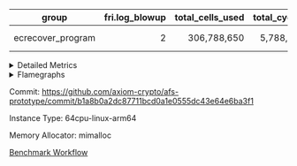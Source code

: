 | group | fri.log_blowup | total_cells_used | total_cycles | total_proof_time_ms |
| --- | --- | --- | --- | --- |
| ecrecover_program | <div style='text-align: right'>2</div>  | <div style='text-align: right'>306,788,650</div>  | <div style='text-align: right'>5,788,311</div>  | <span style="color: red">(+134.0 [+0.4%])</span> <div style='text-align: right'>38,294.0</div>  |


<details>
<summary>Detailed Metrics</summary>

| group | collect_metrics | execute_time_ms | total_cells_used | total_cycles |
| --- | --- | --- | --- | --- |
| ecrecover_program | true | <span style="color: red">(+226.0 [+0.3%])</span> <div style='text-align: right'>82,408.0</div>  | <div style='text-align: right'>306,788,650</div>  | <div style='text-align: right'>5,788,311</div>  |

| group | chip_name | collect_metrics | rows_used |
| --- | --- | --- | --- |
| ecrecover_program | ProgramChip | true | <div style='text-align: right'>17,227</div>  |
| ecrecover_program | VmConnectorAir | true | <div style='text-align: right'>2</div>  |
| ecrecover_program | Boundary | true | <div style='text-align: right'>63,494</div>  |
| ecrecover_program | Merkle | true | <div style='text-align: right'>63,822</div>  |
| ecrecover_program | AccessAdapter<2> | true | <div style='text-align: right'>782</div>  |
| ecrecover_program | AccessAdapter<4> | true | <div style='text-align: right'>398</div>  |
| ecrecover_program | AccessAdapter<8> | true | <div style='text-align: right'>253,598</div>  |
| ecrecover_program | AccessAdapter<16> | true | <div style='text-align: right'>95,116</div>  |
| ecrecover_program | AccessAdapter<32> | true | <div style='text-align: right'>47,558</div>  |
| ecrecover_program | PhantomAir | true | <div style='text-align: right'>2,673</div>  |
| ecrecover_program | <Rv32BaseAluAdapterAir,BaseAluCoreAir<4, 8>> | true | <div style='text-align: right'>2,224,534</div>  |
| ecrecover_program | <Rv32BaseAluAdapterAir,LessThanCoreAir<4, 8>> | true | <div style='text-align: right'>333,862</div>  |
| ecrecover_program | <Rv32BaseAluAdapterAir,ShiftCoreAir<4, 8>> | true | <div style='text-align: right'>535,397</div>  |
| ecrecover_program | <Rv32LoadStoreAdapterAir,LoadStoreCoreAir<4>> | true | <div style='text-align: right'>1,536,546</div>  |
| ecrecover_program | <Rv32LoadStoreAdapterAir,LoadSignExtendCoreAir<4, 8>> | true | <div style='text-align: right'>75,152</div>  |
| ecrecover_program | <Rv32BranchAdapterAir,BranchEqualCoreAir<4>> | true | <div style='text-align: right'>282,277</div>  |
| ecrecover_program | <Rv32BranchAdapterAir,BranchLessThanCoreAir<4, 8>> | true | <div style='text-align: right'>178,172</div>  |
| ecrecover_program | <Rv32CondRdWriteAdapterAir,Rv32JalLuiCoreAir> | true | <div style='text-align: right'>50,891</div>  |
| ecrecover_program | <Rv32JalrAdapterAir,Rv32JalrCoreAir> | true | <div style='text-align: right'>105,637</div>  |
| ecrecover_program | <Rv32RdWriteAdapterAir,Rv32AuipcCoreAir> | true | <div style='text-align: right'>52,851</div>  |
| ecrecover_program | <Rv32MultAdapterAir,MultiplicationCoreAir<4, 8>> | true | <div style='text-align: right'>202,900</div>  |
| ecrecover_program | <Rv32MultAdapterAir,MulHCoreAir<4, 8>> | true | <div style='text-align: right'>184,755</div>  |
| ecrecover_program | <Rv32MultAdapterAir,DivRemCoreAir<4, 8>> | true | <div style='text-align: right'>10</div>  |
| ecrecover_program | <Rv32HintStoreAdapterAir,Rv32HintStoreCoreAir> | true | <div style='text-align: right'>174</div>  |
| ecrecover_program | KeccakVmAir | true | <div style='text-align: right'>120</div>  |
| ecrecover_program | Poseidon2VmAir<BabyBearParameters> | true | <div style='text-align: right'>127,316</div>  |
| ecrecover_program | <Rv32VecHeapAdapterAir<2, 2, 2, 32, 32>,FieldExpressionCoreAir> | true | <div style='text-align: right'>2,550</div>  |
| ecrecover_program | <Rv32VecHeapAdapterAir<1, 2, 2, 32, 32>,FieldExpressionCoreAir> | true | <div style='text-align: right'>2,555</div>  |
| ecrecover_program | <Rv32VecHeapAdapterAir<2, 1, 1, 32, 32>,ModularAddSubCoreAir> | true | <div style='text-align: right'>1,281</div>  |
| ecrecover_program | <Rv32VecHeapAdapterAir<2, 1, 1, 32, 32>,ModularMulDivCoreAir> | true | <div style='text-align: right'>26</div>  |
| ecrecover_program | <Rv32IsEqualModAdapterAir<2, 1, 32, 32>,ModularIsEqualCoreAir<32, 4, 8>> | true | <div style='text-align: right'>16,045</div>  |
| ecrecover_program | BitwiseOperationLookupAir<8> | true | <div style='text-align: right'>65,536</div>  |
| ecrecover_program | RangeTupleCheckerAir<2> | true | <div style='text-align: right'>524,288</div>  |
| ecrecover_program | VariableRangeCheckerAir | true | <div style='text-align: right'>262,144</div>  |

| group | collect_metrics | dsl_ir | opcode | frequency |
| --- | --- | --- | --- | --- |
| ecrecover_program | true |  | ADD | <div style='text-align: right'>1,644,891</div>  |
| ecrecover_program | true |  | AND | <div style='text-align: right'>340,335</div>  |
| ecrecover_program | true |  | AUIPC | <div style='text-align: right'>52,851</div>  |
| ecrecover_program | true |  | BEQ | <div style='text-align: right'>116,691</div>  |
| ecrecover_program | true |  | BGE | <div style='text-align: right'>9,005</div>  |
| ecrecover_program | true |  | BGEU | <div style='text-align: right'>7,807</div>  |
| ecrecover_program | true |  | BLT | <div style='text-align: right'>65</div>  |
| ecrecover_program | true |  | BLTU | <div style='text-align: right'>161,295</div>  |
| ecrecover_program | true |  | BNE | <div style='text-align: right'>165,586</div>  |
| ecrecover_program | true |  | DIVU | <div style='text-align: right'>10</div>  |
| ecrecover_program | true |  | EcAddNe | <div style='text-align: right'>2,550</div>  |
| ecrecover_program | true |  | EcDouble | <div style='text-align: right'>2,555</div>  |
| ecrecover_program | true |  | HINT_STOREW | <div style='text-align: right'>174</div>  |
| ecrecover_program | true |  | IS_EQ | <div style='text-align: right'>16,049</div>  |
| ecrecover_program | true |  | JAL | <div style='text-align: right'>21,543</div>  |
| ecrecover_program | true |  | JALR | <div style='text-align: right'>105,637</div>  |
| ecrecover_program | true |  | KECCAK256 | <div style='text-align: right'>5</div>  |
| ecrecover_program | true |  | LOADB | <div style='text-align: right'>75,152</div>  |
| ecrecover_program | true |  | LOADBU | <div style='text-align: right'>12,420</div>  |
| ecrecover_program | true |  | LOADW | <div style='text-align: right'>694,866</div>  |
| ecrecover_program | true |  | LUI | <div style='text-align: right'>29,348</div>  |
| ecrecover_program | true |  | MUL | <div style='text-align: right'>202,900</div>  |
| ecrecover_program | true |  | MULHU | <div style='text-align: right'>184,755</div>  |
| ecrecover_program | true |  | ModularAddSub | <div style='text-align: right'>1,292</div>  |
| ecrecover_program | true |  | ModularMulDiv | <div style='text-align: right'>27</div>  |
| ecrecover_program | true |  | OR | <div style='text-align: right'>200,006</div>  |
| ecrecover_program | true |  | PHANTOM | <div style='text-align: right'>2,673</div>  |
| ecrecover_program | true |  | SETUP_ISEQ | <div style='text-align: right'>2</div>  |
| ecrecover_program | true |  | SLL | <div style='text-align: right'>268,952</div>  |
| ecrecover_program | true |  | SLTU | <div style='text-align: right'>333,862</div>  |
| ecrecover_program | true |  | SRL | <div style='text-align: right'>266,445</div>  |
| ecrecover_program | true |  | STOREB | <div style='text-align: right'>116,772</div>  |
| ecrecover_program | true |  | STOREH | <div style='text-align: right'>5</div>  |
| ecrecover_program | true |  | STOREW | <div style='text-align: right'>712,483</div>  |
| ecrecover_program | true |  | SUB | <div style='text-align: right'>29,033</div>  |
| ecrecover_program | true |  | XOR | <div style='text-align: right'>10,269</div>  |

| group | air_name | collect_metrics | dsl_ir | opcode | cells_used |
| --- | --- | --- | --- | --- | --- |
| ecrecover_program | <Rv32BaseAluAdapterAir,BaseAluCoreAir<4, 8>> | true |  | ADD | <div style='text-align: right'>59,216,076</div>  |
| ecrecover_program | AccessAdapter<8> | true |  | ADD | <div style='text-align: right'>17</div>  |
| ecrecover_program | Boundary | true |  | ADD | <div style='text-align: right'>40</div>  |
| ecrecover_program | Merkle | true |  | ADD | <div style='text-align: right'>64</div>  |
| ecrecover_program | <Rv32BaseAluAdapterAir,BaseAluCoreAir<4, 8>> | true |  | AND | <div style='text-align: right'>12,252,060</div>  |
| ecrecover_program | <Rv32RdWriteAdapterAir,Rv32AuipcCoreAir> | true |  | AUIPC | <div style='text-align: right'>1,109,871</div>  |
| ecrecover_program | AccessAdapter<8> | true |  | AUIPC | <div style='text-align: right'>34</div>  |
| ecrecover_program | Boundary | true |  | AUIPC | <div style='text-align: right'>80</div>  |
| ecrecover_program | Merkle | true |  | AUIPC | <div style='text-align: right'>3,456</div>  |
| ecrecover_program | <Rv32BranchAdapterAir,BranchEqualCoreAir<4>> | true |  | BEQ | <div style='text-align: right'>3,033,966</div>  |
| ecrecover_program | <Rv32BranchAdapterAir,BranchLessThanCoreAir<4, 8>> | true |  | BGE | <div style='text-align: right'>288,160</div>  |
| ecrecover_program | <Rv32BranchAdapterAir,BranchLessThanCoreAir<4, 8>> | true |  | BGEU | <div style='text-align: right'>249,824</div>  |
| ecrecover_program | <Rv32BranchAdapterAir,BranchLessThanCoreAir<4, 8>> | true |  | BLT | <div style='text-align: right'>2,080</div>  |
| ecrecover_program | <Rv32BranchAdapterAir,BranchLessThanCoreAir<4, 8>> | true |  | BLTU | <div style='text-align: right'>5,161,440</div>  |
| ecrecover_program | <Rv32BranchAdapterAir,BranchEqualCoreAir<4>> | true |  | BNE | <div style='text-align: right'>4,305,236</div>  |
| ecrecover_program | <Rv32MultAdapterAir,DivRemCoreAir<4, 8>> | true |  | DIVU | <div style='text-align: right'>570</div>  |
| ecrecover_program | <Rv32VecHeapAdapterAir<2, 2, 2, 32, 32>,FieldExpressionCoreAir> | true |  | EcAddNe | <div style='text-align: right'>1,578,450</div>  |
| ecrecover_program | AccessAdapter<16> | true |  | EcAddNe | <div style='text-align: right'>255,000</div>  |
| ecrecover_program | AccessAdapter<32> | true |  | EcAddNe | <div style='text-align: right'>209,100</div>  |
| ecrecover_program | AccessAdapter<8> | true |  | EcAddNe | <div style='text-align: right'>346,800</div>  |
| ecrecover_program | <Rv32VecHeapAdapterAir<1, 2, 2, 32, 32>,FieldExpressionCoreAir> | true |  | EcDouble | <div style='text-align: right'>1,387,365</div>  |
| ecrecover_program | AccessAdapter<16> | true |  | EcDouble | <div style='text-align: right'>127,750</div>  |
| ecrecover_program | AccessAdapter<32> | true |  | EcDouble | <div style='text-align: right'>104,755</div>  |
| ecrecover_program | AccessAdapter<8> | true |  | EcDouble | <div style='text-align: right'>173,740</div>  |
| ecrecover_program | <Rv32HintStoreAdapterAir,Rv32HintStoreCoreAir> | true |  | HINT_STOREW | <div style='text-align: right'>4,524</div>  |
| ecrecover_program | AccessAdapter<8> | true |  | HINT_STOREW | <div style='text-align: right'>1,513</div>  |
| ecrecover_program | Boundary | true |  | HINT_STOREW | <div style='text-align: right'>3,560</div>  |
| ecrecover_program | Merkle | true |  | HINT_STOREW | <div style='text-align: right'>6,080</div>  |
| ecrecover_program | <Rv32IsEqualModAdapterAir<2, 1, 32, 32>,ModularIsEqualCoreAir<32, 4, 8>> | true |  | IS_EQ | <div style='text-align: right'>2,664,134</div>  |
| ecrecover_program | AccessAdapter<16> | true |  | IS_EQ | <div style='text-align: right'>675,250</div>  |
| ecrecover_program | AccessAdapter<32> | true |  | IS_EQ | <div style='text-align: right'>553,705</div>  |
| ecrecover_program | AccessAdapter<8> | true |  | IS_EQ | <div style='text-align: right'>918,272</div>  |
| ecrecover_program | Boundary | true |  | IS_EQ | <div style='text-align: right'>160</div>  |
| ecrecover_program | Merkle | true |  | IS_EQ | <div style='text-align: right'>320</div>  |
| ecrecover_program | <Rv32CondRdWriteAdapterAir,Rv32JalLuiCoreAir> | true |  | JAL | <div style='text-align: right'>387,774</div>  |
| ecrecover_program | <Rv32JalrAdapterAir,Rv32JalrCoreAir> | true |  | JALR | <div style='text-align: right'>2,957,836</div>  |
| ecrecover_program | AccessAdapter<2> | true |  | KECCAK256 | <div style='text-align: right'>3,575</div>  |
| ecrecover_program | AccessAdapter<4> | true |  | KECCAK256 | <div style='text-align: right'>2,145</div>  |
| ecrecover_program | AccessAdapter<8> | true |  | KECCAK256 | <div style='text-align: right'>68</div>  |
| ecrecover_program | Boundary | true |  | KECCAK256 | <div style='text-align: right'>160</div>  |
| ecrecover_program | KeccakVmAir | true |  | KECCAK256 | <div style='text-align: right'>379,680</div>  |
| ecrecover_program | Merkle | true |  | KECCAK256 | <div style='text-align: right'>192</div>  |
| ecrecover_program | <Rv32LoadStoreAdapterAir,LoadSignExtendCoreAir<4, 8>> | true |  | LOADB | <div style='text-align: right'>2,630,320</div>  |
| ecrecover_program | <Rv32LoadStoreAdapterAir,LoadStoreCoreAir<4>> | true |  | LOADBU | <div style='text-align: right'>496,800</div>  |
| ecrecover_program | AccessAdapter<8> | true |  | LOADBU | <div style='text-align: right'>765</div>  |
| ecrecover_program | Boundary | true |  | LOADBU | <div style='text-align: right'>1,800</div>  |
| ecrecover_program | Merkle | true |  | LOADBU | <div style='text-align: right'>2,496</div>  |
| ecrecover_program | <Rv32LoadStoreAdapterAir,LoadStoreCoreAir<4>> | true |  | LOADW | <div style='text-align: right'>27,794,640</div>  |
| ecrecover_program | AccessAdapter<16> | true |  | LOADW | <div style='text-align: right'>643,350</div>  |
| ecrecover_program | AccessAdapter<32> | true |  | LOADW | <div style='text-align: right'>527,547</div>  |
| ecrecover_program | AccessAdapter<8> | true |  | LOADW | <div style='text-align: right'>997,798</div>  |
| ecrecover_program | Boundary | true |  | LOADW | <div style='text-align: right'>289,040</div>  |
| ecrecover_program | Merkle | true |  | LOADW | <div style='text-align: right'>379,008</div>  |
| ecrecover_program | <Rv32CondRdWriteAdapterAir,Rv32JalLuiCoreAir> | true |  | LUI | <div style='text-align: right'>528,264</div>  |
| ecrecover_program | AccessAdapter<8> | true |  | LUI | <div style='text-align: right'>17</div>  |
| ecrecover_program | Boundary | true |  | LUI | <div style='text-align: right'>40</div>  |
| ecrecover_program | <Rv32MultAdapterAir,MultiplicationCoreAir<4, 8>> | true |  | MUL | <div style='text-align: right'>6,289,900</div>  |
| ecrecover_program | <Rv32MultAdapterAir,MulHCoreAir<4, 8>> | true |  | MULHU | <div style='text-align: right'>7,205,445</div>  |
| ecrecover_program | <Rv32VecHeapAdapterAir<2, 1, 1, 32, 32>,ModularAddSubCoreAir> | true |  | ModularAddSub | <div style='text-align: right'>257,108</div>  |
| ecrecover_program | AccessAdapter<16> | true |  | ModularAddSub | <div style='text-align: right'>129,200</div>  |
| ecrecover_program | AccessAdapter<2> | true |  | ModularAddSub | <div style='text-align: right'>726</div>  |
| ecrecover_program | AccessAdapter<32> | true |  | ModularAddSub | <div style='text-align: right'>105,944</div>  |
| ecrecover_program | AccessAdapter<4> | true |  | ModularAddSub | <div style='text-align: right'>442</div>  |
| ecrecover_program | AccessAdapter<8> | true |  | ModularAddSub | <div style='text-align: right'>175,746</div>  |
| ecrecover_program | Boundary | true |  | ModularAddSub | <div style='text-align: right'>720</div>  |
| ecrecover_program | Merkle | true |  | ModularAddSub | <div style='text-align: right'>2,688</div>  |
| ecrecover_program | <Rv32VecHeapAdapterAir<2, 1, 1, 32, 32>,ModularMulDivCoreAir> | true |  | ModularMulDiv | <div style='text-align: right'>7,047</div>  |
| ecrecover_program | AccessAdapter<16> | true |  | ModularMulDiv | <div style='text-align: right'>1,750</div>  |
| ecrecover_program | AccessAdapter<32> | true |  | ModularMulDiv | <div style='text-align: right'>1,435</div>  |
| ecrecover_program | AccessAdapter<8> | true |  | ModularMulDiv | <div style='text-align: right'>2,380</div>  |
| ecrecover_program | <Rv32BaseAluAdapterAir,BaseAluCoreAir<4, 8>> | true |  | OR | <div style='text-align: right'>7,200,216</div>  |
| ecrecover_program | PhantomAir | true |  | PHANTOM | <div style='text-align: right'>16,038</div>  |
| ecrecover_program | <Rv32IsEqualModAdapterAir<2, 1, 32, 32>,ModularIsEqualCoreAir<32, 4, 8>> | true |  | SETUP_ISEQ | <div style='text-align: right'>332</div>  |
| ecrecover_program | <Rv32BaseAluAdapterAir,ShiftCoreAir<4, 8>> | true |  | SLL | <div style='text-align: right'>14,254,456</div>  |
| ecrecover_program | <Rv32BaseAluAdapterAir,LessThanCoreAir<4, 8>> | true |  | SLTU | <div style='text-align: right'>12,352,894</div>  |
| ecrecover_program | AccessAdapter<8> | true |  | SLTU | <div style='text-align: right'>17</div>  |
| ecrecover_program | Boundary | true |  | SLTU | <div style='text-align: right'>40</div>  |
| ecrecover_program | <Rv32BaseAluAdapterAir,ShiftCoreAir<4, 8>> | true |  | SRL | <div style='text-align: right'>14,121,585</div>  |
| ecrecover_program | <Rv32LoadStoreAdapterAir,LoadStoreCoreAir<4>> | true |  | STOREB | <div style='text-align: right'>4,670,880</div>  |
| ecrecover_program | AccessAdapter<16> | true |  | STOREB | <div style='text-align: right'>103,175</div>  |
| ecrecover_program | AccessAdapter<32> | true |  | STOREB | <div style='text-align: right'>169,207</div>  |
| ecrecover_program | AccessAdapter<8> | true |  | STOREB | <div style='text-align: right'>151,113</div>  |
| ecrecover_program | Boundary | true |  | STOREB | <div style='text-align: right'>190,480</div>  |
| ecrecover_program | Merkle | true |  | STOREB | <div style='text-align: right'>513,024</div>  |
| ecrecover_program | <Rv32LoadStoreAdapterAir,LoadStoreCoreAir<4>> | true |  | STOREH | <div style='text-align: right'>200</div>  |
| ecrecover_program | <Rv32LoadStoreAdapterAir,LoadStoreCoreAir<4>> | true |  | STOREW | <div style='text-align: right'>28,499,320</div>  |
| ecrecover_program | AccessAdapter<16> | true |  | STOREW | <div style='text-align: right'>441,675</div>  |
| ecrecover_program | AccessAdapter<2> | true |  | STOREW | <div style='text-align: right'>2,860</div>  |
| ecrecover_program | AccessAdapter<32> | true |  | STOREW | <div style='text-align: right'>277,570</div>  |
| ecrecover_program | AccessAdapter<4> | true |  | STOREW | <div style='text-align: right'>1,716</div>  |
| ecrecover_program | AccessAdapter<8> | true |  | STOREW | <div style='text-align: right'>1,003,935</div>  |
| ecrecover_program | Boundary | true |  | STOREW | <div style='text-align: right'>783,760</div>  |
| ecrecover_program | Merkle | true |  | STOREW | <div style='text-align: right'>1,134,912</div>  |
| ecrecover_program | <Rv32BaseAluAdapterAir,BaseAluCoreAir<4, 8>> | true |  | SUB | <div style='text-align: right'>1,045,188</div>  |
| ecrecover_program | <Rv32BaseAluAdapterAir,BaseAluCoreAir<4, 8>> | true |  | XOR | <div style='text-align: right'>369,684</div>  |

| group | commit_exe_time_ms | execute_and_trace_gen_time_ms | execute_time_ms | fri.log_blowup | keygen_time_ms | num_segments | total_cells_used | total_cycles | total_proof_time_ms |
| --- | --- | --- | --- | --- | --- | --- | --- | --- | --- |
| ecrecover_program | <span style="color: green">(-1.0 [-6.7%])</span> <div style='text-align: right'>14.0</div>  | <span style="color: red">(+4.0 [+0.0%])</span> <div style='text-align: right'>8,497.0</div>  | <span style="color: green">(-2.0 [-0.0%])</span> <div style='text-align: right'>6,400.0</div>  | <div style='text-align: right'>2</div>  | <span style="color: red">(+1.0 [+0.5%])</span> <div style='text-align: right'>214.0</div>  | <div style='text-align: right'>1</div>  | <div style='text-align: right'>306,788,650</div>  | <div style='text-align: right'>5,788,311</div>  | <span style="color: red">(+134.0 [+0.4%])</span> <div style='text-align: right'>38,294.0</div>  |

| group | air_name | constraints | interactions | quotient_deg |
| --- | --- | --- | --- | --- |
| ecrecover_program | ProgramAir | <div style='text-align: right'>4</div>  | <div style='text-align: right'>1</div>  | <div style='text-align: right'>1</div>  |
| ecrecover_program | VmConnectorAir | <div style='text-align: right'>9</div>  | <div style='text-align: right'>3</div>  | <div style='text-align: right'>2</div>  |
| ecrecover_program | PersistentBoundaryAir<8> | <div style='text-align: right'>6</div>  | <div style='text-align: right'>3</div>  | <div style='text-align: right'>2</div>  |
| ecrecover_program | MemoryMerkleAir<8> | <div style='text-align: right'>40</div>  | <div style='text-align: right'>4</div>  | <div style='text-align: right'>2</div>  |
| ecrecover_program | AccessAdapterAir<2> | <div style='text-align: right'>14</div>  | <div style='text-align: right'>5</div>  | <div style='text-align: right'>2</div>  |
| ecrecover_program | AccessAdapterAir<4> | <div style='text-align: right'>14</div>  | <div style='text-align: right'>5</div>  | <div style='text-align: right'>2</div>  |
| ecrecover_program | AccessAdapterAir<8> | <div style='text-align: right'>14</div>  | <div style='text-align: right'>5</div>  | <div style='text-align: right'>2</div>  |
| ecrecover_program | AccessAdapterAir<16> | <div style='text-align: right'>14</div>  | <div style='text-align: right'>5</div>  | <div style='text-align: right'>2</div>  |
| ecrecover_program | AccessAdapterAir<32> | <div style='text-align: right'>14</div>  | <div style='text-align: right'>5</div>  | <div style='text-align: right'>2</div>  |
| ecrecover_program | AccessAdapterAir<64> | <div style='text-align: right'>14</div>  | <div style='text-align: right'>5</div>  | <div style='text-align: right'>2</div>  |
| ecrecover_program | PhantomAir | <div style='text-align: right'>5</div>  | <div style='text-align: right'>3</div>  | <div style='text-align: right'>2</div>  |
| ecrecover_program | VmAirWrapper<Rv32BaseAluAdapterAir, BaseAluCoreAir<4, 8> | <div style='text-align: right'>43</div>  | <div style='text-align: right'>19</div>  | <div style='text-align: right'>2</div>  |
| ecrecover_program | VmAirWrapper<Rv32BaseAluAdapterAir, LessThanCoreAir<4, 8> | <div style='text-align: right'>39</div>  | <div style='text-align: right'>17</div>  | <div style='text-align: right'>2</div>  |
| ecrecover_program | VmAirWrapper<Rv32BaseAluAdapterAir, ShiftCoreAir<4, 8> | <div style='text-align: right'>90</div>  | <div style='text-align: right'>23</div>  | <div style='text-align: right'>2</div>  |
| ecrecover_program | VmAirWrapper<Rv32LoadStoreAdapterAir, LoadStoreCoreAir<4> | <div style='text-align: right'>38</div>  | <div style='text-align: right'>17</div>  | <div style='text-align: right'>2</div>  |
| ecrecover_program | VmAirWrapper<Rv32LoadStoreAdapterAir, LoadSignExtendCoreAir<4, 8> | <div style='text-align: right'>33</div>  | <div style='text-align: right'>18</div>  | <div style='text-align: right'>2</div>  |
| ecrecover_program | VmAirWrapper<Rv32BranchAdapterAir, BranchEqualCoreAir<4> | <div style='text-align: right'>25</div>  | <div style='text-align: right'>11</div>  | <div style='text-align: right'>2</div>  |
| ecrecover_program | VmAirWrapper<Rv32BranchAdapterAir, BranchLessThanCoreAir<4, 8> | <div style='text-align: right'>41</div>  | <div style='text-align: right'>13</div>  | <div style='text-align: right'>2</div>  |
| ecrecover_program | VmAirWrapper<Rv32CondRdWriteAdapterAir, Rv32JalLuiCoreAir> | <div style='text-align: right'>22</div>  | <div style='text-align: right'>10</div>  | <div style='text-align: right'>2</div>  |
| ecrecover_program | VmAirWrapper<Rv32JalrAdapterAir, Rv32JalrCoreAir> | <div style='text-align: right'>20</div>  | <div style='text-align: right'>16</div>  | <div style='text-align: right'>2</div>  |
| ecrecover_program | VmAirWrapper<Rv32RdWriteAdapterAir, Rv32AuipcCoreAir> | <div style='text-align: right'>15</div>  | <div style='text-align: right'>11</div>  | <div style='text-align: right'>2</div>  |
| ecrecover_program | VmAirWrapper<Rv32MultAdapterAir, MultiplicationCoreAir<4, 8> | <div style='text-align: right'>26</div>  | <div style='text-align: right'>19</div>  | <div style='text-align: right'>2</div>  |
| ecrecover_program | VmAirWrapper<Rv32MultAdapterAir, MulHCoreAir<4, 8> | <div style='text-align: right'>38</div>  | <div style='text-align: right'>24</div>  | <div style='text-align: right'>2</div>  |
| ecrecover_program | VmAirWrapper<Rv32MultAdapterAir, DivRemCoreAir<4, 8> | <div style='text-align: right'>88</div>  | <div style='text-align: right'>25</div>  | <div style='text-align: right'>2</div>  |
| ecrecover_program | VmAirWrapper<Rv32HintStoreAdapterAir, Rv32HintStoreCoreAir> | <div style='text-align: right'>17</div>  | <div style='text-align: right'>15</div>  | <div style='text-align: right'>2</div>  |
| ecrecover_program | KeccakVmAir | <div style='text-align: right'>4,571</div>  | <div style='text-align: right'>321</div>  | <div style='text-align: right'>2</div>  |
| ecrecover_program | Poseidon2VmAir<BabyBearParameters> | <div style='text-align: right'>525</div>  | <div style='text-align: right'>32</div>  | <div style='text-align: right'>2</div>  |
| ecrecover_program | VmAirWrapper<Rv32VecHeapAdapterAir<2, 2, 2, 32, 32>, FieldExpressionCoreAir> | <div style='text-align: right'>456</div>  | <div style='text-align: right'>422</div>  | <div style='text-align: right'>2</div>  |
| ecrecover_program | VmAirWrapper<Rv32VecHeapAdapterAir<1, 2, 2, 32, 32>, FieldExpressionCoreAir> | <div style='text-align: right'>449</div>  | <div style='text-align: right'>411</div>  | <div style='text-align: right'>2</div>  |
| ecrecover_program | VmAirWrapper<Rv32VecHeapAdapterAir<2, 1, 1, 32, 32>, ModularAddSubCoreAir> | <div style='text-align: right'>126</div>  | <div style='text-align: right'>94</div>  | <div style='text-align: right'>2</div>  |
| ecrecover_program | VmAirWrapper<Rv32VecHeapAdapterAir<2, 1, 1, 32, 32>, ModularMulDivCoreAir> | <div style='text-align: right'>188</div>  | <div style='text-align: right'>156</div>  | <div style='text-align: right'>2</div>  |
| ecrecover_program | VmAirWrapper<Rv32IsEqualModAdapterAir<2, 1, 32, 32>, ModularIsEqualCoreAir<32, 4, 8> | <div style='text-align: right'>223</div>  | <div style='text-align: right'>25</div>  | <div style='text-align: right'>2</div>  |
| ecrecover_program | BitwiseOperationLookupAir<8> | <div style='text-align: right'>4</div>  | <div style='text-align: right'>2</div>  | <div style='text-align: right'>2</div>  |
| ecrecover_program | RangeTupleCheckerAir<2> | <div style='text-align: right'>4</div>  | <div style='text-align: right'>1</div>  | <div style='text-align: right'>1</div>  |
| ecrecover_program | VariableRangeCheckerAir | <div style='text-align: right'>4</div>  | <div style='text-align: right'>1</div>  | <div style='text-align: right'>1</div>  |

| group | air_name | segment | cells | main_cols | perm_cols | prep_cols | rows |
| --- | --- | --- | --- | --- | --- | --- | --- |
| ecrecover_program | ProgramAir | 0 | <div style='text-align: right'>589,824</div>  | <div style='text-align: right'>10</div>  | <div style='text-align: right'>8</div>  |  | <div style='text-align: right'>32,768</div>  |
| ecrecover_program | VmConnectorAir | 0 | <div style='text-align: right'>32</div>  | <div style='text-align: right'>4</div>  | <div style='text-align: right'>12</div>  | <div style='text-align: right'>1</div>  | <div style='text-align: right'>2</div>  |
| ecrecover_program | PersistentBoundaryAir<8> | 0 | <div style='text-align: right'>2,097,152</div>  | <div style='text-align: right'>20</div>  | <div style='text-align: right'>12</div>  |  | <div style='text-align: right'>65,536</div>  |
| ecrecover_program | MemoryMerkleAir<8> | 0 | <div style='text-align: right'>3,407,872</div>  | <div style='text-align: right'>32</div>  | <div style='text-align: right'>20</div>  |  | <div style='text-align: right'>65,536</div>  |
| ecrecover_program | AccessAdapterAir<2> | 0 | <div style='text-align: right'>35,840</div>  | <div style='text-align: right'>11</div>  | <div style='text-align: right'>24</div>  |  | <div style='text-align: right'>1,024</div>  |
| ecrecover_program | AccessAdapterAir<4> | 0 | <div style='text-align: right'>18,944</div>  | <div style='text-align: right'>13</div>  | <div style='text-align: right'>24</div>  |  | <div style='text-align: right'>512</div>  |
| ecrecover_program | AccessAdapterAir<8> | 0 | <div style='text-align: right'>10,747,904</div>  | <div style='text-align: right'>17</div>  | <div style='text-align: right'>24</div>  |  | <div style='text-align: right'>262,144</div>  |
| ecrecover_program | AccessAdapterAir<16> | 0 | <div style='text-align: right'>6,422,528</div>  | <div style='text-align: right'>25</div>  | <div style='text-align: right'>24</div>  |  | <div style='text-align: right'>131,072</div>  |
| ecrecover_program | AccessAdapterAir<32> | 0 | <div style='text-align: right'>4,259,840</div>  | <div style='text-align: right'>41</div>  | <div style='text-align: right'>24</div>  |  | <div style='text-align: right'>65,536</div>  |
| ecrecover_program | PhantomAir | 0 | <div style='text-align: right'>73,728</div>  | <div style='text-align: right'>6</div>  | <div style='text-align: right'>12</div>  |  | <div style='text-align: right'>4,096</div>  |
| ecrecover_program | VmAirWrapper<Rv32BaseAluAdapterAir, BaseAluCoreAir<4, 8> | 0 | <div style='text-align: right'>486,539,264</div>  | <div style='text-align: right'>36</div>  | <div style='text-align: right'>80</div>  |  | <div style='text-align: right'>4,194,304</div>  |
| ecrecover_program | VmAirWrapper<Rv32BaseAluAdapterAir, LessThanCoreAir<4, 8> | 0 | <div style='text-align: right'>40,370,176</div>  | <div style='text-align: right'>37</div>  | <div style='text-align: right'>40</div>  |  | <div style='text-align: right'>524,288</div>  |
| ecrecover_program | VmAirWrapper<Rv32BaseAluAdapterAir, ShiftCoreAir<4, 8> | 0 | <div style='text-align: right'>110,100,480</div>  | <div style='text-align: right'>53</div>  | <div style='text-align: right'>52</div>  |  | <div style='text-align: right'>1,048,576</div>  |
| ecrecover_program | VmAirWrapper<Rv32LoadStoreAdapterAir, LoadStoreCoreAir<4> | 0 | <div style='text-align: right'>234,881,024</div>  | <div style='text-align: right'>40</div>  | <div style='text-align: right'>72</div>  |  | <div style='text-align: right'>2,097,152</div>  |
| ecrecover_program | VmAirWrapper<Rv32LoadStoreAdapterAir, LoadSignExtendCoreAir<4, 8> | 0 | <div style='text-align: right'>14,548,992</div>  | <div style='text-align: right'>35</div>  | <div style='text-align: right'>76</div>  |  | <div style='text-align: right'>131,072</div>  |
| ecrecover_program | VmAirWrapper<Rv32BranchAdapterAir, BranchEqualCoreAir<4> | 0 | <div style='text-align: right'>38,797,312</div>  | <div style='text-align: right'>26</div>  | <div style='text-align: right'>48</div>  |  | <div style='text-align: right'>524,288</div>  |
| ecrecover_program | VmAirWrapper<Rv32BranchAdapterAir, BranchLessThanCoreAir<4, 8> | 0 | <div style='text-align: right'>23,068,672</div>  | <div style='text-align: right'>32</div>  | <div style='text-align: right'>56</div>  |  | <div style='text-align: right'>262,144</div>  |
| ecrecover_program | VmAirWrapper<Rv32CondRdWriteAdapterAir, Rv32JalLuiCoreAir> | 0 | <div style='text-align: right'>4,063,232</div>  | <div style='text-align: right'>18</div>  | <div style='text-align: right'>44</div>  |  | <div style='text-align: right'>65,536</div>  |
| ecrecover_program | VmAirWrapper<Rv32JalrAdapterAir, Rv32JalrCoreAir> | 0 | <div style='text-align: right'>8,388,608</div>  | <div style='text-align: right'>28</div>  | <div style='text-align: right'>36</div>  |  | <div style='text-align: right'>131,072</div>  |
| ecrecover_program | VmAirWrapper<Rv32RdWriteAdapterAir, Rv32AuipcCoreAir> | 0 | <div style='text-align: right'>3,211,264</div>  | <div style='text-align: right'>21</div>  | <div style='text-align: right'>28</div>  |  | <div style='text-align: right'>65,536</div>  |
| ecrecover_program | VmAirWrapper<Rv32MultAdapterAir, MultiplicationCoreAir<4, 8> | 0 | <div style='text-align: right'>29,097,984</div>  | <div style='text-align: right'>31</div>  | <div style='text-align: right'>80</div>  |  | <div style='text-align: right'>262,144</div>  |
| ecrecover_program | VmAirWrapper<Rv32MultAdapterAir, MulHCoreAir<4, 8> | 0 | <div style='text-align: right'>36,438,016</div>  | <div style='text-align: right'>39</div>  | <div style='text-align: right'>100</div>  |  | <div style='text-align: right'>262,144</div>  |
| ecrecover_program | VmAirWrapper<Rv32MultAdapterAir, DivRemCoreAir<4, 8> | 0 | <div style='text-align: right'>2,576</div>  | <div style='text-align: right'>57</div>  | <div style='text-align: right'>104</div>  |  | <div style='text-align: right'>16</div>  |
| ecrecover_program | VmAirWrapper<Rv32HintStoreAdapterAir, Rv32HintStoreCoreAir> | 0 | <div style='text-align: right'>15,872</div>  | <div style='text-align: right'>26</div>  | <div style='text-align: right'>36</div>  |  | <div style='text-align: right'>256</div>  |
| ecrecover_program | KeccakVmAir | 0 | <div style='text-align: right'>569,856</div>  | <div style='text-align: right'>3,164</div>  | <div style='text-align: right'>1,288</div>  |  | <div style='text-align: right'>128</div>  |
| ecrecover_program | Poseidon2VmAir<BabyBearParameters> | 0 | <div style='text-align: right'>82,182,144</div>  | <div style='text-align: right'>559</div>  | <div style='text-align: right'>68</div>  |  | <div style='text-align: right'>131,072</div>  |
| ecrecover_program | VmAirWrapper<Rv32VecHeapAdapterAir<2, 2, 2, 32, 32>, FieldExpressionCoreAir> | 0 | <div style='text-align: right'>6,008,832</div>  | <div style='text-align: right'>619</div>  | <div style='text-align: right'>848</div>  |  | <div style='text-align: right'>4,096</div>  |
| ecrecover_program | VmAirWrapper<Rv32VecHeapAdapterAir<1, 2, 2, 32, 32>, FieldExpressionCoreAir> | 0 | <div style='text-align: right'>5,615,616</div>  | <div style='text-align: right'>543</div>  | <div style='text-align: right'>828</div>  |  | <div style='text-align: right'>4,096</div>  |
| ecrecover_program | VmAirWrapper<Rv32VecHeapAdapterAir<2, 1, 1, 32, 32>, ModularAddSubCoreAir> | 0 | <div style='text-align: right'>800,768</div>  | <div style='text-align: right'>199</div>  | <div style='text-align: right'>192</div>  |  | <div style='text-align: right'>2,048</div>  |
| ecrecover_program | VmAirWrapper<Rv32VecHeapAdapterAir<2, 1, 1, 32, 32>, ModularMulDivCoreAir> | 0 | <div style='text-align: right'>18,464</div>  | <div style='text-align: right'>261</div>  | <div style='text-align: right'>316</div>  |  | <div style='text-align: right'>32</div>  |
| ecrecover_program | VmAirWrapper<Rv32IsEqualModAdapterAir<2, 1, 32, 32>, ModularIsEqualCoreAir<32, 4, 8> | 0 | <div style='text-align: right'>3,637,248</div>  | <div style='text-align: right'>166</div>  | <div style='text-align: right'>56</div>  |  | <div style='text-align: right'>16,384</div>  |
| ecrecover_program | BitwiseOperationLookupAir<8> | 0 | <div style='text-align: right'>655,360</div>  | <div style='text-align: right'>2</div>  | <div style='text-align: right'>8</div>  | <div style='text-align: right'>3</div>  | <div style='text-align: right'>65,536</div>  |
| ecrecover_program | RangeTupleCheckerAir<2> | 0 | <div style='text-align: right'>4,718,592</div>  | <div style='text-align: right'>1</div>  | <div style='text-align: right'>8</div>  | <div style='text-align: right'>2</div>  | <div style='text-align: right'>524,288</div>  |
| ecrecover_program | VariableRangeCheckerAir | 0 | <div style='text-align: right'>2,359,296</div>  | <div style='text-align: right'>1</div>  | <div style='text-align: right'>8</div>  | <div style='text-align: right'>2</div>  | <div style='text-align: right'>262,144</div>  |

| group | segment | execute_and_trace_gen_time_ms | stark_prove_excluding_trace_time_ms | total_cells |
| --- | --- | --- | --- | --- |
| ecrecover_program | 0 | <span style="color: red">(+7.0 [+0.3%])</span> <div style='text-align: right'>2,095.0</div>  | <span style="color: red">(+123.0 [+0.4%])</span> <div style='text-align: right'>27,702.0</div>  | <div style='text-align: right'>1,163,751,921</div>  |

</details>



<details>
<summary>Flamegraphs</summary>

[![](https://axiom-public-data-sandbox-us-east-1.s3.us-east-1.amazonaws.com/benchmark/github/flamegraphs/b1a8b0a2dc87711bcd0a1e0555dc43e64e6ba3f1/ecrecover-2-2-64cpu-linux-arm64-mimalloc-ecrecover_program.dsl_ir.opcode.air_name.cells_used.reverse.svg)](https://axiom-public-data-sandbox-us-east-1.s3.us-east-1.amazonaws.com/benchmark/github/flamegraphs/b1a8b0a2dc87711bcd0a1e0555dc43e64e6ba3f1/ecrecover-2-2-64cpu-linux-arm64-mimalloc-ecrecover_program.dsl_ir.opcode.air_name.cells_used.reverse.svg)
[![](https://axiom-public-data-sandbox-us-east-1.s3.us-east-1.amazonaws.com/benchmark/github/flamegraphs/b1a8b0a2dc87711bcd0a1e0555dc43e64e6ba3f1/ecrecover-2-2-64cpu-linux-arm64-mimalloc-ecrecover_program.dsl_ir.opcode.air_name.cells_used.svg)](https://axiom-public-data-sandbox-us-east-1.s3.us-east-1.amazonaws.com/benchmark/github/flamegraphs/b1a8b0a2dc87711bcd0a1e0555dc43e64e6ba3f1/ecrecover-2-2-64cpu-linux-arm64-mimalloc-ecrecover_program.dsl_ir.opcode.air_name.cells_used.svg)
[![](https://axiom-public-data-sandbox-us-east-1.s3.us-east-1.amazonaws.com/benchmark/github/flamegraphs/b1a8b0a2dc87711bcd0a1e0555dc43e64e6ba3f1/ecrecover-2-2-64cpu-linux-arm64-mimalloc-ecrecover_program.dsl_ir.opcode.frequency.reverse.svg)](https://axiom-public-data-sandbox-us-east-1.s3.us-east-1.amazonaws.com/benchmark/github/flamegraphs/b1a8b0a2dc87711bcd0a1e0555dc43e64e6ba3f1/ecrecover-2-2-64cpu-linux-arm64-mimalloc-ecrecover_program.dsl_ir.opcode.frequency.reverse.svg)
[![](https://axiom-public-data-sandbox-us-east-1.s3.us-east-1.amazonaws.com/benchmark/github/flamegraphs/b1a8b0a2dc87711bcd0a1e0555dc43e64e6ba3f1/ecrecover-2-2-64cpu-linux-arm64-mimalloc-ecrecover_program.dsl_ir.opcode.frequency.svg)](https://axiom-public-data-sandbox-us-east-1.s3.us-east-1.amazonaws.com/benchmark/github/flamegraphs/b1a8b0a2dc87711bcd0a1e0555dc43e64e6ba3f1/ecrecover-2-2-64cpu-linux-arm64-mimalloc-ecrecover_program.dsl_ir.opcode.frequency.svg)

</details>

Commit: https://github.com/axiom-crypto/afs-prototype/commit/b1a8b0a2dc87711bcd0a1e0555dc43e64e6ba3f1

Instance Type: 64cpu-linux-arm64

Memory Allocator: mimalloc

[Benchmark Workflow](https://github.com/axiom-crypto/afs-prototype/actions/runs/12091814157)
